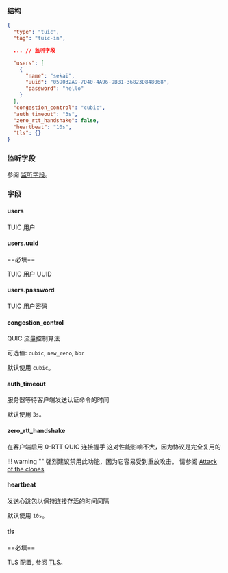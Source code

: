 ### 结构

```json
{
  "type": "tuic",
  "tag": "tuic-in",

  ... // 监听字段

  "users": [
    {
      "name": "sekai",
      "uuid": "059032A9-7D40-4A96-9BB1-36823D848068",
      "password": "hello"
    }
  ],
  "congestion_control": "cubic",
  "auth_timeout": "3s",
  "zero_rtt_handshake": false,
  "heartbeat": "10s",
  "tls": {}
}
```

### 监听字段

参阅 [监听字段](/zh/configuration/shared/listen/)。

### 字段

#### users

TUIC 用户

#### users.uuid

==必填==

TUIC 用户 UUID

#### users.password

TUIC 用户密码

#### congestion_control

QUIC 流量控制算法

可选值: `cubic`, `new_reno`, `bbr`

默认使用 `cubic`。

#### auth_timeout

服务器等待客户端发送认证命令的时间

默认使用 `3s`。

#### zero_rtt_handshake

在客户端启用 0-RTT QUIC 连接握手
这对性能影响不大，因为协议是完全复用的

!!! warning ""
强烈建议禁用此功能，因为它容易受到重放攻击。
请参阅 [Attack of the clones](https://blog.cloudflare.com/even-faster-connection-establishment-with-quic-0-rtt-resumption/#attack-of-the-clones)

#### heartbeat

发送心跳包以保持连接存活的时间间隔

默认使用 `10s`。

#### tls

==必填==

TLS 配置, 参阅 [TLS](/zh/configuration/shared/tls/#inbound)。
